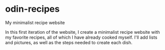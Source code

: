 # odin-recipes
My minimalist recipe website

In this first iteration of the website, I create a minimalist recipe website with my favorite recipes, all of which I have already cooked myself. I'll add lists and pictures, as well as the steps needed to create each dish.